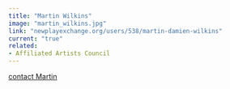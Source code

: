```yaml
---
title: "Martin Wilkins"
image: "martin_wilkins.jpg"
link: "newplayexchange.org/users/538/martin-damien-wilkins"
current: "true"
related:
- Affiliated Artists Council
---
```


<a href="mailto:martincanbefound@icloud.com" rel="nofollow">contact Martin</a>
